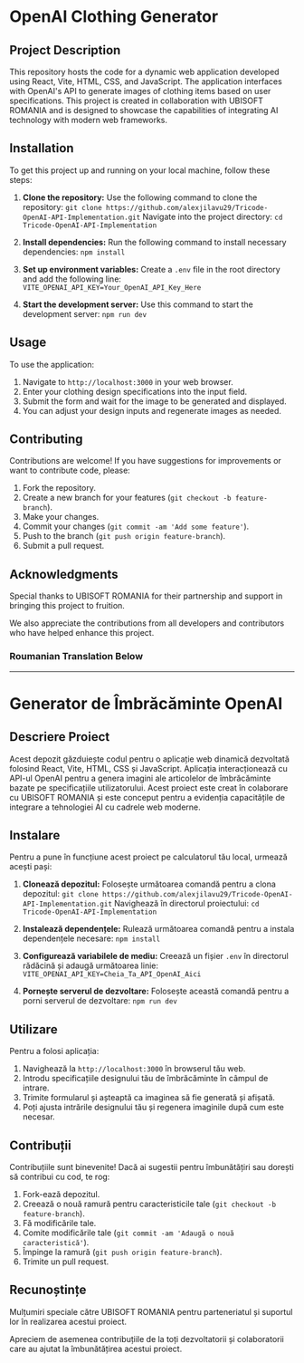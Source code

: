 # OpenAI Clothing Generator

## Project Description

This repository hosts the code for a dynamic web application developed using React, Vite, HTML, CSS, and JavaScript. The application interfaces with OpenAI's API to generate images of clothing items based on user specifications. This project is created in collaboration with UBISOFT ROMANIA and is designed to showcase the capabilities of integrating AI technology with modern web frameworks.

## Installation

To get this project up and running on your local machine, follow these steps:

1. **Clone the repository:**
   Use the following command to clone the repository:
   `git clone https://github.com/alexjilavu29/Tricode-OpenAI-API-Implementation.git`
   Navigate into the project directory:
   `cd Tricode-OpenAI-API-Implementation`

2. **Install dependencies:**
   Run the following command to install necessary dependencies:
   `npm install`

3. **Set up environment variables:**
   Create a `.env` file in the root directory and add the following line:
   `VITE_OPENAI_API_KEY=Your_OpenAI_API_Key_Here`

4. **Start the development server:**
   Use this command to start the development server:
   `npm run dev`

## Usage

To use the application:

1. Navigate to `http://localhost:3000` in your web browser.
2. Enter your clothing design specifications into the input field.
3. Submit the form and wait for the image to be generated and displayed.
4. You can adjust your design inputs and regenerate images as needed.

## Contributing

Contributions are welcome! If you have suggestions for improvements or want to contribute code, please:

1. Fork the repository.
2. Create a new branch for your features (`git checkout -b feature-branch`).
3. Make your changes.
4. Commit your changes (`git commit -am 'Add some feature'`).
5. Push to the branch (`git push origin feature-branch`).
6. Submit a pull request.

## Acknowledgments

Special thanks to UBISOFT ROMANIA for their partnership and support in bringing this project to fruition.

We also appreciate the contributions from all developers and contributors who have helped enhance this project.



### Roumanian Translation Below
---


# Generator de Îmbrăcăminte OpenAI

## Descriere Proiect

Acest depozit găzduiește codul pentru o aplicație web dinamică dezvoltată folosind React, Vite, HTML, CSS și JavaScript. Aplicația interacționează cu API-ul OpenAI pentru a genera imagini ale articolelor de îmbrăcăminte bazate pe specificațiile utilizatorului. Acest proiect este creat în colaborare cu UBISOFT ROMANIA și este conceput pentru a evidenția capacitățile de integrare a tehnologiei AI cu cadrele web moderne.

## Instalare

Pentru a pune în funcțiune acest proiect pe calculatorul tău local, urmează acești pași:

1. **Clonează depozitul:**
   Folosește următoarea comandă pentru a clona depozitul:
   `git clone https://github.com/alexjilavu29/Tricode-OpenAI-API-Implementation.git`
   Navighează în directorul proiectului:
   `cd Tricode-OpenAI-API-Implementation`

2. **Instalează dependențele:**
   Rulează următoarea comandă pentru a instala dependențele necesare:
   `npm install`

3. **Configurează variabilele de mediu:**
   Creează un fișier `.env` în directorul rădăcină și adaugă următoarea linie:
   `VITE_OPENAI_API_KEY=Cheia_Ta_API_OpenAI_Aici`

4. **Pornește serverul de dezvoltare:**
   Folosește această comandă pentru a porni serverul de dezvoltare:
   `npm run dev`

## Utilizare

Pentru a folosi aplicația:

1. Navighează la `http://localhost:3000` în browserul tău web.
2. Introdu specificațiile designului tău de îmbrăcăminte în câmpul de intrare.
3. Trimite formularul și așteaptă ca imaginea să fie generată și afișată.
4. Poți ajusta intrările designului tău și regenera imaginile după cum este necesar.

## Contribuții

Contribuțiile sunt binevenite! Dacă ai sugestii pentru îmbunătățiri sau dorești să contribui cu cod, te rog:

1. Fork-ează depozitul.
2. Creează o nouă ramură pentru caracteristicile tale (`git checkout -b feature-branch`).
3. Fă modificările tale.
4. Comite modificările tale (`git commit -am 'Adaugă o nouă caracteristică'`).
5. Împinge la ramură (`git push origin feature-branch`).
6. Trimite un pull request.

## Recunoștințe

Mulțumiri speciale către UBISOFT ROMANIA pentru parteneriatul și suportul lor în realizarea acestui proiect.

Apreciem de asemenea contribuțiile de la toți dezvoltatorii și colaboratorii care au ajutat la îmbunătățirea acestui proiect.

